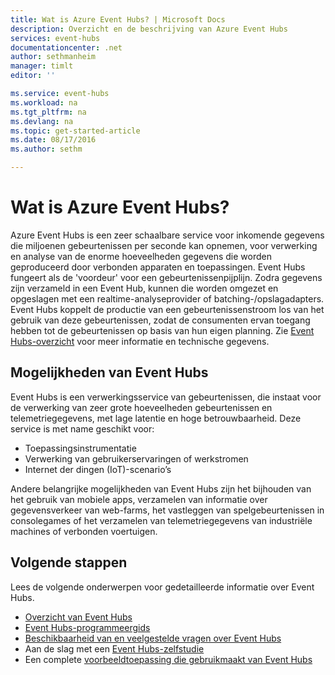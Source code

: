 ```yaml
---
title: Wat is Azure Event Hubs? | Microsoft Docs
description: Overzicht en de beschrijving van Azure Event Hubs
services: event-hubs
documentationcenter: .net
author: sethmanheim
manager: timlt
editor: ''

ms.service: event-hubs
ms.workload: na
ms.tgt_pltfrm: na
ms.devlang: na
ms.topic: get-started-article
ms.date: 08/17/2016
ms.author: sethm

---
```

# Wat is Azure Event Hubs?
Azure Event Hubs is een zeer schaalbare service voor inkomende gegevens die miljoenen gebeurtenissen per seconde kan opnemen, voor verwerking en analyse van de enorme hoeveelheden gegevens die worden geproduceerd door verbonden apparaten en toepassingen. Event Hubs fungeert als de 'voordeur' voor een gebeurtenissenpijplijn. Zodra gegevens zijn verzameld in een Event Hub, kunnen die worden omgezet en opgeslagen met een realtime-analyseprovider of  batching-/opslagadapters. Event Hubs koppelt de productie van een gebeurtenissenstroom los van het gebruik van deze gebeurtenissen, zodat de consumenten ervan toegang hebben tot de gebeurtenissen op basis van hun eigen planning. Zie [Event Hubs-overzicht](event-hubs-overview.md) voor meer informatie en technische gegevens.

## Mogelijkheden van Event Hubs
Event Hubs is een verwerkingsservice van gebeurtenissen, die instaat voor de verwerking van zeer grote hoeveelheden gebeurtenissen en telemetriegegevens, met lage latentie en hoge betrouwbaarheid. Deze service is met name geschikt voor:

* Toepassingsinstrumentatie
* Verwerking van gebruikerservaringen of werkstromen
* Internet der dingen (IoT)-scenario’s

Andere belangrijke mogelijkheden van Event Hubs zijn het bijhouden van het gebruik van mobiele apps, verzamelen van informatie over gegevensverkeer van web-farms, het vastleggen van spelgebeurtenissen in consolegames of het verzamelen van telemetriegegevens van industriële machines of verbonden voertuigen.

## Volgende stappen
Lees de volgende onderwerpen voor gedetailleerde informatie over Event Hubs.

* [Overzicht van Event Hubs](event-hubs-overview.md)
* [Event Hubs-programmeergids](event-hubs-programming-guide.md)
* [Beschikbaarheid van en veelgestelde vragen over Event Hubs](event-hubs-availability-and-support-faq.md)
* Aan de slag met een [Event Hubs-zelfstudie][Event Hubs-zelfstudie]
* Een complete [voorbeeldtoepassing die gebruikmaakt van Event Hubs][voorbeeldtoepassing die gebruikmaakt van Event Hubs]

[Event Hubs-zelfstudie]: event-hubs-csharp-ephcs-getstarted.md
[voorbeeldtoepassing die gebruikmaakt van Event Hubs]: https://code.msdn.microsoft.com/Service-Bus-Event-Hub-286fd097



<!--HONumber=Sep16_HO3-->


